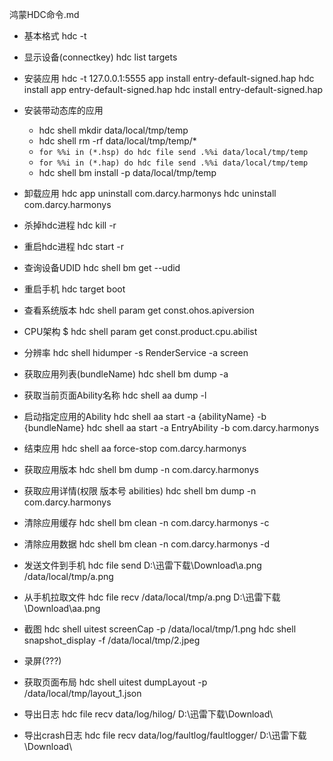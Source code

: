 鸿蒙HDC命令.md

- 基本格式 
	hdc -t <conectKey> <command>

- 显示设备(connectkey)
	hdc list targets

- 安装应用 
	hdc -t 127.0.0.1:5555 app install entry-default-signed.hap
	hdc install app entry-default-signed.hap
	hdc install entry-default-signed.hap

- 安装带动态库的应用
	- hdc shell mkdir data/local/tmp/temp
	- hdc shell rm -rf data/local/tmp/temp/*
	- `for %%i in (*.hsp) do hdc file send .%%i data/local/tmp/temp`
	- `for %%i in (*.hap) do hdc file send .%%i data/local/tmp/temp`
	- hdc shell bm install -p data/local/tmp/temp

- 卸载应用
	hdc app uninstall com.darcy.harmonys
	hdc uninstall com.darcy.harmonys

- 杀掉hdc进程
	hdc kill -r

- 重启hdc进程
	hdc start -r

- 查询设备UDID
	hdc shell bm get --udid

- 重启手机
	hdc target boot

- 查看系统版本
	hdc shell param get const.ohos.apiversion

- CPU架构
	$ hdc shell param get const.product.cpu.abilist  

- 分辨率
	hdc shell hidumper -s RenderService -a screen

- 获取应用列表(bundleName)
	hdc shell bm dump -a

- 获取当前页面Ability名称
	hdc shell aa dump -l 
	
- 启动指定应用的Ability
	hdc shell aa start -a {abilityName} -b {bundleName} 
	hdc shell aa start -a EntryAbility -b com.darcy.harmonys

- 结束应用
	hdc shell aa force-stop com.darcy.harmonys

- 获取应用版本
	hdc shell bm dump -n com.darcy.harmonys

- 获取应用详情(权限 版本号 abilities)
	hdc shell bm dump -n com.darcy.harmonys
	
- 清除应用缓存
	hdc shell bm clean -n com.darcy.harmonys -c

- 清除应用数据
	hdc shell bm clean -n com.darcy.harmonys -d

- 发送文件到手机
	hdc file send D:\迅雷下载\Download\a.png /data/local/tmp/a.png

- 从手机拉取文件
	hdc file recv /data/local/tmp/a.png D:\迅雷下载\Download\aa.png

- 截图
	hdc shell uitest screenCap -p /data/local/tmp/1.png
	hdc shell snapshot_display -f /data/local/tmp/2.jpeg

- 录屏(???)
	
- 获取页面布局
	hdc shell uitest dumpLayout -p /data/local/tmp/layout_1.json

- 导出日志
	hdc file recv data/log/hilog/ D:\迅雷下载\Download\

- 导出crash日志
	hdc file recv data/log/faultlog/faultlogger/ D:\迅雷下载\Download\
